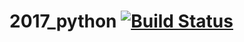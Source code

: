 # 2017_python [![Build Status](https://travis-ci.org/glowlex/2017_python.svg?branch=master)](https://travis-ci.org/glowlex/2017_python)
